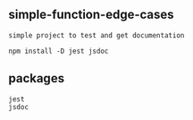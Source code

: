 ## simple-function-edge-cases

```
simple project to test and get documentation

npm install -D jest jsdoc
```

## packages

    jest
    jsdoc
